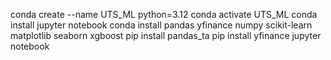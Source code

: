 conda create --name UTS_ML python=3.12
conda activate UTS_ML
conda install jupyter notebook
conda install pandas yfinance numpy scikit-learn matplotlib seaborn xgboost
pip install pandas_ta
pip install yfinance
jupyter notebook